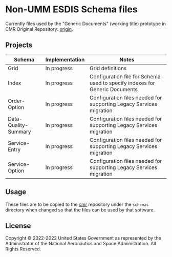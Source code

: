 # Non-UMM ESDIS Schema files

Currently files used by the "Generic Documents" (working title) prototype in CMR
Original Repository: [origin][origin].

## Projects

| Schema             | Implementation | Notes |
| ------------------ | -------------- | ----- |
| Grid               | In progress    | Grid definitions |
| Index              | In progress    | Configuration file for Schema used to specify indexes for Generic Documents |
| Order-Option        | In progress    | Configuration files needed for supporting Legacy Services migration
| Data-Quality-Summary | In progress    | Configuration files needed for supporting Legacy Services migration
| Service-Entry       | In progress    | Configuration files needed for supporting Legacy Services migration
| Service-Option      | In progress    | Configuration files needed for supporting Legacy Services migration

## Usage

These files are to be copied to the [cmr][cmr] repository under the `schemas`
directory when changed so that the files can be used by that software.

## License

Copyright © 2022-2022 United States Government as represented by the
Administrator of the National Aeronautics and Space Administration. All Rights
Reserved.

[origin]: https://git.earthdata.nasa.gov/projects/EMFD/repos/otherschemas "The repository for Generic Documents"
[cmr]: https://github.com/nasa/Common-Metadata-Repository "CMR Git Repository"
